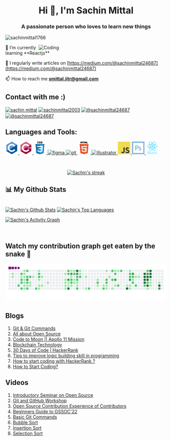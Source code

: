 <h1 align="center">Hi 👋, I'm Sachin Mittal</h1>
<h3 align="center">A passionate person who loves to learn new things</h3>

<p align="left"> <img src="https://komarev.com/ghpvc/?username=sachinmittal1766&label=Profile%20views&color=0e75b6&style=flat" alt="sachinmittal1766" /> </p>
<img align="right" alt="Coding" width="400" src="https://cdn.dribbble.com/users/2428268/screenshots/14157596/media/8915b8e967eb6c43b9695f3b03803430.gif">
 🌱 I’m currently learning **Reactjs**

 📝 I regularly write articles on [https://medium.com/@sachinmittal24687](https://medium.com/@sachinmittal24687)

 📫 How to reach me **smittal.iitr@gmail.com**
 
## Contact with me :)
<p align="left">
<a href="https://linkedin.com/in/sachin mittal" target="blank"><img align="center" src="https://cdn.jsdelivr.net/npm/simple-icons@3.0.1/icons/linkedin.svg" alt="sachin mittal" height="30" width="40" /></a>
<a href="https://instagram.com/sachinmittal2003" target="blank"><img align="center" src="https://cdn.jsdelivr.net/npm/simple-icons@3.0.1/icons/instagram.svg" alt="sachinmittal2003" height="30" width="40" /></a>
<a href="https://medium.com/@sachinmittal24687" target="blank"><img align="center" src="https://cdn.jsdelivr.net/npm/simple-icons@3.0.1/icons/medium.svg" alt="@sachinmittal24687" height="30" width="40" /></a>
<a href="https://www.youtube.com/channel/UCuBjMvWKnOHuqxK7jvAo_Zg" target="blank"><img align="center" src="https://cdn.jsdelivr.net/npm/simple-icons@3.0.1/icons/youtube.svg" alt="@sachinmittal24687" height="30" width="40" /></a>
</p>

## Languages and Tools:
<p align="left"> <a href="https://www.cprogramming.com/" target="_blank"> <img src="https://raw.githubusercontent.com/devicons/devicon/master/icons/c/c-original.svg" alt="c" width="40" height="40"/> </a> <a href="https://www.w3schools.com/cpp/" target="_blank"> <img src="https://raw.githubusercontent.com/devicons/devicon/master/icons/cplusplus/cplusplus-original.svg" alt="cplusplus" width="40" height="40"/> </a> <a href="https://www.w3schools.com/css/" target="_blank"> <img src="https://raw.githubusercontent.com/devicons/devicon/master/icons/css3/css3-original-wordmark.svg" alt="css3" width="40" height="40"/> </a> <a href="https://www.figma.com/" target="_blank"> <img src="https://www.vectorlogo.zone/logos/figma/figma-icon.svg" alt="figma" width="40" height="40"/> </a> <a href="https://git-scm.com/" target="_blank"> <img src="https://www.vectorlogo.zone/logos/git-scm/git-scm-icon.svg" alt="git" width="40" height="40"/> </a> <a href="https://www.w3.org/html/" target="_blank"> <img src="https://raw.githubusercontent.com/devicons/devicon/master/icons/html5/html5-original-wordmark.svg" alt="html5" width="40" height="40"/> </a> <a href="https://www.adobe.com/in/products/illustrator.html" target="_blank"> <img src="https://www.vectorlogo.zone/logos/adobe_illustrator/adobe_illustrator-icon.svg" alt="illustrator" width="40" height="40"/> </a> <a href="https://developer.mozilla.org/en-US/docs/Web/JavaScript" target="_blank"> <img src="https://raw.githubusercontent.com/devicons/devicon/master/icons/javascript/javascript-original.svg" alt="javascript" width="40" height="40"/> </a> <a href="https://www.photoshop.com/en" target="_blank"> <img src="https://raw.githubusercontent.com/devicons/devicon/master/icons/photoshop/photoshop-line.svg" alt="photoshop" width="40" height="40"/> </a> <a href="https://reactjs.org/" target="_blank"> <img src="https://raw.githubusercontent.com/devicons/devicon/master/icons/react/react-original-wordmark.svg" alt="react" width="40" height="40"/> </a> </p>
<br>

<p align="center">
    <a href="https://github.com/SachinMittal1766/github-readme-streak-stats">
        <img title="🔥 Get streak stats for your profile at git.io/streak-stats" alt="Sachin's streak" src="https://github-readme-streak-stats.herokuapp.com/?user=SachinMittal1766&theme=black-ice&hide_border=true&stroke=0000&background=060A0CD0"/>
    </a>
</p>

## 📊 My Github Stats
<br/>
    <a href="https://github.com/SachinMittal1766/github-readme-stats"><img alt="Sachin's Github Stats" src="https://github-readme-stats.vercel.app/api?username=SachinMittal1766&show_icons=true&count_private=true&theme=react&hide_border=true&bg_color=0D1117" /></a>
  <a href="https://github.com/SachinMittal1766/github-readme-stats"><img alt="Sachin's Top Languages" src="https://github-readme-stats.vercel.app/api/top-langs/?username=SachinMittal1766&langs_count=8&count_private=true&layout=compact&theme=react&hide_border=true&bg_color=0D1117" /></a>
  <br/>
  
  <a href="https://github.com/SachinMittal1766/github-readme-activity-graph"><img alt="Sachin's Activity Graph" src="https://activity-graph.herokuapp.com/graph?username=SachinMittal1766&bg_color=0D1117&color=5BCDEC&line=5BCDEC&point=FFFFFF&hide_border=true" /></a>
  
  <br/>
  

## Watch my contribution graph get eaten by the snake 🐍
![snake gif](https://github.com/SachinMittal1766/SachinMittal1766/blob/output/github-contribution-grid-snake.gif)


## Blogs 
1. <a href="https://medium.com/@sachinmittal24687/git-git-commands-f2ffea902f75">Git & Git Commands</a>
2. <a href="https://medium.com/@sachinmittal24687/all-about-open-source-810b370e4b1f">All about Open Source</a>
3. <a href="https://medium.com/@sachinmittal24687/code-to-moon-apollo-11-mission-f06468649d7c">Code to Moon || Apollo 11 Mission</a>
4. <a href="https://medium.com/@sachinmittal24687/blockchain-technology-4af07370bbcc">Blockchain Technology</a>
5. <a href="https://medium.com/@sachinmittal24687/30-days-of-code-hackerrank-216f2b576ce5">30 Days of Code | HackerRank</a>
6. <a href="https://medium.com/@sachinmittal24687/tips-to-improve-logic-building-skill-in-programming-9384f7f1fead">Tips to improve logic building skill in programming</a>
7. <a href="https://medium.com/@sachinmittal24687/how-to-start-coding-with-hackerrank-f9673f6fccbd">How to start coding with HackerRank ?</a>
8. <a href="https://medium.com/@sachinmittal24687/how-to-start-coding-fcc028757e6a">How to Start Coding?</a>

## Videos
1. <a href="https://www.youtube.com/watch?v=Cv57DRZZMuc">Introductory Seminar on Open Source</a>
2. <a href="https://www.youtube.com/watch?v=XP8Q9Si_VZU">Git and GitHub Workshop</a>
3. <a href="https://www.youtube.com/watch?v=Ne9oTIs694A">Open Source Contribution Experience of Contributors</a>
4. <a href="https://www.youtube.com/watch?v=x9i3JHgKrP0">Beginners Guide to GSSOC'22</a>
5. <a href="https://www.youtube.com/watch?v=DDKqX1xVTWQ">Basic Git Commands</a>
6. <a href="https://www.youtube.com/watch?v=8F-uGbEkr4A">Bubble Sort</a>
7. <a href="https://www.youtube.com/watch?v=wdDf2hEfsao">Insertion Sort</a>
8. <a href="https://www.youtube.com/watch?v=4hyU4C1b1zo">Selection Sort</a>

